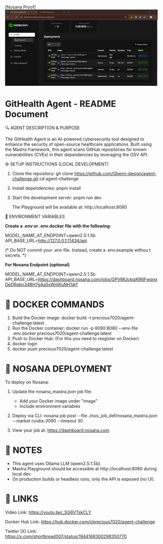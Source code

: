 
[Nosana Proof]
<img src="images/NosanaProof1.png" width="500"/>


GitHealth Agent - README Document
=================================

🔍 AGENT DESCRIPTION & PURPOSE

The GitHealth Agent is an AI-powered cybersecurity tool designed to enhance the security of open-source healthcare applications. Built using the Mastra framework, this agent scans GitHub repositories for known vulnerabilities (CVEs) in their dependencies by leveraging the OSV API.

⚙️ SETUP INSTRUCTIONS (LOCAL DEVELOPMENT)

1. Clone the repository:
   git clone https://github.com/Gbemi-design/agent-challenge.git
   cd agent-challenge
2. Install dependencies:
   pnpm install
3. Start the development server:
   pnpm run dev

   The Playground will be available at:
   http://localhost:8080

🔐 ENVIRONMENT VARIABLES


**Create a .env or .env.docker file with the following:**

MODEL_NAME_AT_ENDPOINT=qwen2.5:1.5b
API_BASE_URL=http://127.0.0.1:11434/api

(* Do NOT commit your .env file. Instead, create a .env.example withou
t secrets. *)

**For Nosana Endpoint (optional)**

MODEL_NAME_AT_ENDPOINT=qwen2.5:1.5b
API_BASE_URL=https://dashboard.nosana.com/jobs/GPVMUckqjKR6FwqnxDeDRqbn34BH7gAa5xWnWuNH1drf

🐳 DOCKER COMMANDS
==================

1. Build the Docker image:
   docker build -t precious7020/agent-challenge:latest .
2. Run the Docker container:
   docker run -p 8080:8080 --env-file .env.docker precious7020/agent-challenge:latest
3. Push to Docker Hub: (For this you need to resgister on Docker)
4. docker login
5. docker push precious7020/agent-challenge:latest

🚀 NOSANA DEPLOYMENT
====================

To deploy on Nosana:

1. Update the nosana_mastra.json job file:

   - Add your Docker image under "image"
   - Include environment variables
2. Deploy via CLI:
   nosana job post --file ./nos_job_def/nosana_mastra.json --market nvidia-3090 --timeout 30
3. View your job at:
   https://dashboard.nosana.com

📌 NOTES
========

- This agent uses Ollama LLM (qwen2.5:1.5b).
- Mastra Playground should be accessible at http://localhost:8080 during local dev.
- On production builds or headless runs, only the API is exposed (no UI).

📌 LINKS
========

Video Link: https://youtu.be/_SG6VTskCLY

Docker Hub Link: https://hub.docker.com/r/precious7020/agent-challenge

Twitter (X) Link: https://x.com/shortbread007/status/1944168300298350770
